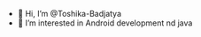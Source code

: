- 👋 Hi, I’m @Toshika-Badjatya
- 👀 I’m interested in Android development nd java


<!---
Toshika-Badjatya/Toshika-Badjatya is a ✨ special ✨ repository because its `README.md` (this file) appears on your GitHub profile.
You can click the Preview link to take a look at your changes.
--->
